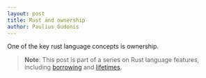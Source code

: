 ```yaml
---
layout: post
title: Rust and ownership
author: Paulius Gudonis
---
```


One of the key rust language concepts is ownership.

> **Note**: This post is part of a series on Rust language features, including [borrowing]() and [lifetimes]().
